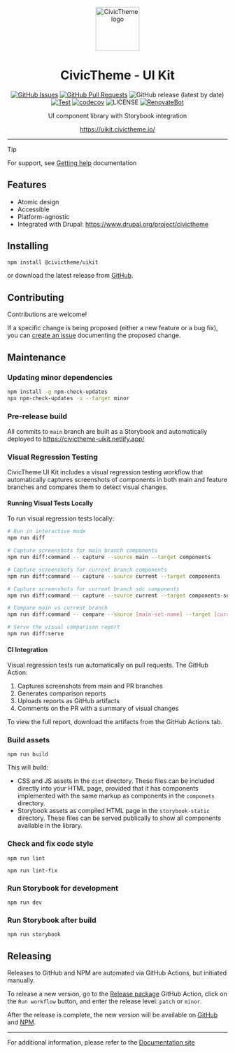 <p align="center">  
  <picture>
  <source media="(prefers-color-scheme: dark)" srcset="assets/logos/logo_secondary_dark_desktop.png">
  <img height=100px src="assets/logos/logo_secondary_light_desktop.png" alt="CivicTheme logo">
  </picture>  
</p>

<h1 align="center">CivicTheme - UI Kit</h1>

<div align="center">

[![GitHub Issues](https://img.shields.io/github/issues/civictheme/uikit.svg)](https://github.com/civictheme/uikit/issues)
[![GitHub Pull Requests](https://img.shields.io/github/issues-pr/civictheme/uikit.svg)](https://github.com/civictheme/uikit/pulls)
![GitHub release (latest by date)](https://img.shields.io/github/v/release/civictheme/uikit)
[![Test](https://github.com/civictheme/uikit/actions/workflows/test.yml/badge.svg)](https://github.com/civictheme/uikit/actions/workflows/test.yml)
[![codecov](https://codecov.io/gh/civictheme/uikit/graph/badge.svg?token=NMJD1RDUVQ)](https://codecov.io/gh/civictheme/uikit)
![LICENSE](https://img.shields.io/github/license/civictheme/uikit)
[![RenovateBot](https://img.shields.io/badge/RenovateBot-enabled-brightgreen.svg?logo=renovatebot)](https://renovatebot.com)

</div>

<p align="center">UI component library with Storybook integration</p>
<p align="center"><a href="https://uikit.civictheme.io/">https://uikit.civictheme.io/</a></p>

----

> [!Tip]
> For support, see [Getting help](https://docs.civictheme.io/getting-help) documentation

## Features

- Atomic design
- Accessible
- Platform-agnostic
- Integrated with Drupal: https://www.drupal.org/project/civictheme

## Installing

```bash
npm install @civictheme/uikit
```

or download the latest release from [GitHub](https://github.com/civictheme/uikit/releases).

## Contributing

Contributions are welcome!

If a specific change is being proposed (either a new feature or a bug fix), you 
can [create an issue](https://github.com/civictheme/uikit/issues/new) documenting the proposed 
change.

## Maintenance

### Updating minor dependencies

```bash
npm install -g npm-check-updates
npx npm-check-updates -u --target minor
```

### Pre-release build

All commits to `main` branch are built as a Storybook and automatically deployed to https://civictheme-uikit.netlify.app/

### Visual Regression Testing

CivicTheme UI Kit includes a visual regression testing workflow that automatically captures screenshots of components in both main and feature branches and compares them to detect visual changes.

#### Running Visual Tests Locally

To run visual regression tests locally:

```bash
# Run in interactive mode
npm run diff

# Capture screenshots for main branch components
npm run diff:command -- capture --source main --target components

# Capture screenshots for current branch components
npm run diff:command -- capture --source current --target components

# Capture screenshots for current branch sdc components
npm run diff:command -- capture --source current --target components-sdc

# Compare main vs current branch
npm run diff:command -- compare --source [main-set-name] --target [current-set-name]

# Serve the visual comparison report
npm run diff:serve
```

#### CI Integration

Visual regression tests run automatically on pull requests. The GitHub Action:

1. Captures screenshots from main and PR branches
2. Generates comparison reports
3. Uploads reports as GitHub artifacts
4. Comments on the PR with a summary of visual changes

To view the full report, download the artifacts from the GitHub Actions tab.

### Build assets

    npm run build

This will build:

- CSS and JS assets in the `dist` directory. These files can be included
  directly into your HTML page, provided that it has components implemented with
  the same markup as components in the `componets` directory.
- Storybook assets as compiled HTML page in the `storybook-static` directory.
  These files can be served publically to show all components available in the
  library.

### Check and fix code style

    npm run lint

    npm run lint-fix

### Run Storybook for development

    npm run dev

### Run Storybook after build

    npm run storybook

## Releasing

Releases to GitHub and NPM are automated via GitHub Actions, but initiated
manually.

To release a new version, go to
the [Release package](https://github.com/civictheme/uikit/actions/workflows/release-manual.yml)
GitHub Action, click on the `Run workflow` button, and enter the release
level: `patch` or `minor`.

After the release is complete, the new version will be available on
[GitHub](https://github.com/civictheme/uikit/releases)
and [NPM](https://www.npmjs.com/package/@civictheme/uikit).

---

For additional information, please refer to
the [Documentation site](https://docs.civictheme.io/ui-kit)
